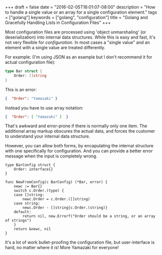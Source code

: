 +++
draft = false
date = "2016-02-05T16:01:07-08:00"
description = "How to handle a single value or an array for a single configuration element."
tags = ["golang"]
keywords = ["golang", "configuration"]
title = "Golang and Gracefully Handling Lists in Configuration Files"
+++

Most configuration files are processed using 'object unmarshaling' (or
deserialization) into internal data structures.  While this is easy
and fast, it's not very flexible for *configuration*.  In most cases
a "single value" and an element with a single value are treated
differently. <!--more-->

For example: (I'm using JSON as an example but I don't
recommend it for actual configuration file):

```go
type Bar struct {
    Order: []string
}
```

This is an error:

```json
{  "Order": "Yamazaki" }
```


Instead you have to use array notation:

```json
{  "Order": [ "Yamazaki" ]  }
```

That's awkward and error-prone if there is normally only one item.
The additional array markup obscures the actual data, and forces the
customer to understand your internal data structure.

However, you can allow both forms, by encapulating the internal
structure with one specifically for configuration.  And you can
provide a better error message when the input is completely wrong.


```
type BarConfig struct {
    Order: interface{}
}

func NewFromConfig(c BarConfig) (*Bar, error) {
    newc := Bar{}
    switch c.Order.(type) {
    case []string:
        newc.Order = c.Order.([]string)
    case string:
        newc.Order - []string{c.Order.(string)}
    default:
        return nil, new.Errorf("Order should be a string, or an array of strings")
    }
    return &newc, nil
}
```

It's a lot of work bullet-proofing the configuration file, but
user-interface is hard, no matter where it is!  More Yamazaki for
everyone!

